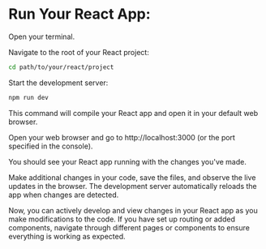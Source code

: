 # Run Your React App:

Open your terminal.

Navigate to the root of your React project:

```bash
cd path/to/your/react/project
```

Start the development server:

```bash
npm run dev
```

This command will compile your React app and open it in your default web browser.

Open your web browser and go to http://localhost:3000 (or the port specified in the console).

You should see your React app running with the changes you've made.

Make additional changes in your code, save the files, and observe the live updates in the browser. The development server automatically reloads the app when changes are detected.

Now, you can actively develop and view changes in your React app as you make modifications to the code. If you have set up routing or added components, navigate through different pages or components to ensure everything is working as expected.
